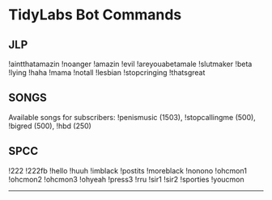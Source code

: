 # TidyLabs Bot Commands

JLP
---
!aintthatamazin !noanger !amazin !evil !areyouabetamale !slutmaker !beta !lying !haha !mama !notall !lesbian !stopcringing !thatsgreat

SONGS
---
Available songs for subscribers: !penismusic (1503), !stopcallingme (500), !bigred (500), !hbd (250)

SPCC
---
!222 !222fb !hello !huuh !imblack !postits !moreblack !nonono !ohcmon1 !ohcmon2 !ohcmon3 !ohyeah !press3 !rru !sir1 !sir2 !sporties !youcmon

--- --- --- --- ---